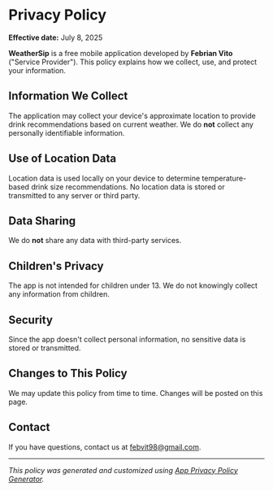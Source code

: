 # Privacy Policy

**Effective date:** July 8, 2025

**WeatherSip** is a free mobile application developed by **Febrian Vito** ("Service Provider"). This policy explains how we collect, use, and protect your information.

## Information We Collect

The application may collect your device's approximate location to provide drink recommendations based on current weather. We do **not** collect any personally identifiable information.

## Use of Location Data

Location data is used locally on your device to determine temperature-based drink size recommendations. No location data is stored or transmitted to any server or third party.

## Data Sharing

We do **not** share any data with third-party services.

## Children's Privacy

The app is not intended for children under 13. We do not knowingly collect any information from children.

## Security

Since the app doesn't collect personal information, no sensitive data is stored or transmitted.

## Changes to This Policy

We may update this policy from time to time. Changes will be posted on this page.

## Contact

If you have questions, contact us at [febvit98@gmail.com](mailto:febvit98@gmail.com).

---

_This policy was generated and customized using [App Privacy Policy Generator](https://app-privacy-policy-generator.nisrulz.com/)._
